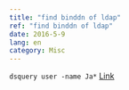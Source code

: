 ```yaml
---
title: "find binddn of ldap"
ref: "find binddn of ldap"
date: 2016-5-9
lang: en
category: Misc
---
```


`dsquery user -name Ja*` [Link](http://serverfault.com/questions/130543/how-can-i-figure-out-my-ldap-connection-string)
